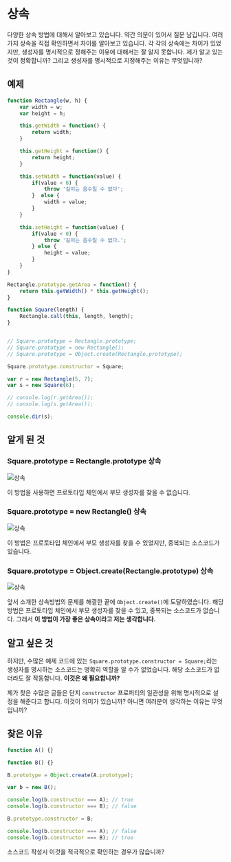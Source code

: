 # 상속

다양한 상속 방법에 대해서 알아보고 있습니다. 약간 의문이 있어서 질문 남깁니다. 여러가지 상속을 직접 확인하면서 차이를 알아보고 있습니다. 각 각의 상속에는 차이가 있었지만, 생성자를 명시적으로 정해주는 이유에 대해서는 잘 알지 못합니다. 제가 알고 있는 것이 정확합니까? 그리고 생성자를 명시적으로 지정해주는 이유는 무엇입니까?

## 예제

```javascript
function Rectangle(w, h) {
    var width = w;
    var height = h;

    this.getWidth = function() {
        return width;
    }

    this.getHeight = function() {
        return height;
    }

    this.setWidth = function(value) {
        if(value < 0) {
            throw '길이는 음수일 수 없다';
        }  else {
            width = value;
        }
    }

    this.setHeight = function(value) {
        if(value < 0) {
            throw '길이는 음수일 수 없다.';
        } else {
            height = value;
        }
    }
}

Rectangle.prototype.getArea = function() {
    return this.getWidth() * this.getHeight();
}

function Square(length) {
    Rectangle.call(this, length, length);
}


// Square.prototype = Rectangle.prototype;
// Square.prototype = new Rectangle();
// Square.prototype = Object.create(Rectangle.prototype);

Square.prototype.constructor = Square;

var r = new Rectangle(5, 7);
var s = new Square(6);

// console.log(r.getArea());
// console.log(s.getArea());

console.dir(s);
```

## 알게 된 것

### Square.prototype = Rectangle.prototype 상속

![상속](https://user-images.githubusercontent.com/27342882/47251041-2824fc80-d468-11e8-9be2-ba55396016b4.JPG)

이 방법을 사용하면 프로토타입 체인에서 부모 생성자를 찾을 수 없습니다. 

### Square.prototype = new Rectangle() 상속

![상속](https://user-images.githubusercontent.com/27342882/47251049-560a4100-d468-11e8-83b4-e4920be684f1.JPG)


이 방법은 프로토타입 체인에서 부모 생성자를 찾을 수 있었지만, 중복되는 소스코드가 있습니다.

### Square.prototype = Object.create(Rectangle.prototype) 상속

![상속](https://user-images.githubusercontent.com/27342882/47251058-7cc87780-d468-11e8-8321-ca28a9e6a391.JPG)

앞서 소개한 상속방법의 문제를 해결한 끝에 `Object.create()`에 도달하였습니다. 해당 방법은 프로토타입 체인에서 부모 생성자를 찾을 수 있고, 중복되는 소스코드가 없습니다. 그래서 **이 방법이 가장 좋은 상속이라고 저는 생각합니다.**

## 알고 싶은 것

하지만, 수많은 예제 코드에 있는 `Square.prototype.constructor = Square;`라는 생성자를 명시하는 소스코드는 명확히 역할을 알 수가 없었습니다. 해당 소스코드가 없더라도 잘 작동합니다. **이것은 왜 필요합니까?**

제가 찾은 수많은 글들은 단지 `constructor` 프로퍼티의 일관성을 위해 명시적으로 설정을 해준다고 합니다. 이것이 의미가 있습니까? 아니면 여러분이 생각하는 이유는 무엇입니까?

## 찾은 이유

```javascript
function A() {}

function B() {}

B.prototype = Object.create(A.prototype);

var b = new B();

console.log(b.constructor === A); // true
console.log(b.constructor === B); // false

B.prototype.constructor = B;

console.log(b.constructor === A); // false
console.log(b.constructor === B); // true
```

소스코드 작성시 이것을 적극적으로 확인하는 경우가 많습니까? 